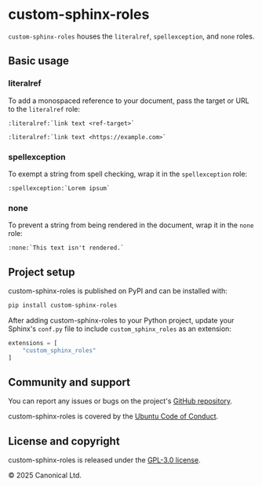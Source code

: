 # custom-sphinx-roles

`custom-sphinx-roles` houses the `literalref`, `spellexception`, and `none` roles.

## Basic usage

### literalref

To add a monospaced reference to your document, pass the target or URL to the
`literalref` role:

```
:literalref:`link text <ref-target>`

:literalref:`link text <https://example.com>`
```

### spellexception

To exempt a string from spell checking, wrap it in the `spellexception` role:

```
:spellexception:`Lorem ipsum`
```

### none

To prevent a string from being rendered in the document, wrap it in the `none` role:

```
:none:`This text isn't rendered.`
```

## Project setup

custom-sphinx-roles is published on PyPI and can be installed with:

```bash
pip install custom-sphinx-roles
```

After adding custom-sphinx-roles to your Python project, update your Sphinx's `conf.py`
file to include `custom_sphinx_roles` as an extension:

```python
extensions = [
    "custom_sphinx_roles"
]
```

## Community and support

You can report any issues or bugs on the project's [GitHub
repository](https://github.com/jahn-junior/sphinx-rst-roles).

custom-sphinx-roles is covered by the [Ubuntu Code of
Conduct](https://ubuntu.com/community/ethos/code-of-conduct).

## License and copyright

custom-sphinx-roles is released under the [GPL-3.0 license](LICENSE).

© 2025 Canonical Ltd.
